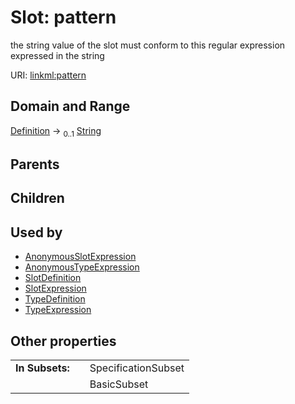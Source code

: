 
# Slot: pattern


the string value of the slot must conform to this regular expression expressed in the string

URI: [linkml:pattern](https://w3id.org/linkml/pattern)


## Domain and Range

[Definition](Definition.md) &#8594;  <sub>0..1</sub> [String](String.md)

## Parents


## Children


## Used by

 * [AnonymousSlotExpression](AnonymousSlotExpression.md)
 * [AnonymousTypeExpression](AnonymousTypeExpression.md)
 * [SlotDefinition](SlotDefinition.md)
 * [SlotExpression](SlotExpression.md)
 * [TypeDefinition](TypeDefinition.md)
 * [TypeExpression](TypeExpression.md)

## Other properties

|  |  |  |
| --- | --- | --- |
| **In Subsets:** | | SpecificationSubset |
|  | | BasicSubset |

